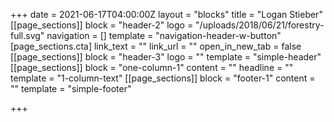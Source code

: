 +++
date = 2021-06-17T04:00:00Z
layout = "blocks"
title = "Logan Stieber"
[[page_sections]]
block = "header-2"
logo = "/uploads/2018/06/21/forestry-full.svg"
navigation = []
template = "navigation-header-w-button"
[page_sections.cta]
link_text = ""
link_url = ""
open_in_new_tab = false
[[page_sections]]
block = "header-3"
logo = ""
template = "simple-header"
[[page_sections]]
block = "one-column-1"
content = ""
headline = ""
template = "1-column-text"
[[page_sections]]
block = "footer-1"
content = ""
template = "simple-footer"

+++
